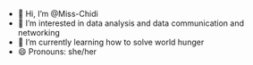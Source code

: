 - 👋 Hi, I’m @Miss-Chidi
- 👀 I’m interested in data analysis and data communication and networking
- 🌱 I’m currently learning how to solve world hunger
- 😄 Pronouns: she/her


<!---
Miss-Chidi/Miss-Chidi is a ✨ special ✨ repository because its `README.md` (this file) appears on your GitHub profile.
You can click the Preview link to take a look at your changes.
--->
